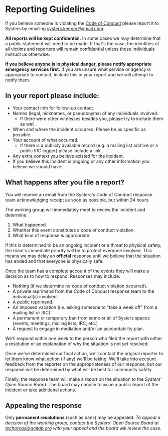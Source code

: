 # Reporting Guidelines

If you believe someone is violating the [Code of Conduct](http://www.systers.io/code-of-conduct.html) please report it to Systers by emailing systers.keeper@gmail.com. 

**All reports will be kept confidential.** In some cases we may determine that a public statement will need to be made. If that's the case, the identities of all victims and reporters will remain confidential unless those individuals instruct us otherwise.

**If you believe anyone is in physical danger, please notify appropriate emergency services first.** If you are unsure what service or agency is appropriate to contact, include this in your report and we will attempt to notify them.

## In your report please include:

* Your contact info for follow-up contact.
* Names (legal, nicknames, or pseudonyms) of any individuals involved.
  * If there were other witnesses besides you, please try to include them as well.
* When and where the incident occurred. Please be as specific as possible.
* Your account of what occurred. 
  * If there is a publicly available record (e.g. a mailing list archive or a public IRC logger) please include a link.
* Any extra context you believe existed for the incident.
* If you believe this incident is ongoing or any other information you believe we should have.

## What happens after you file a report?

You will receive an email from the Systers's Code of Conduct response team acknowledging receipt as soon as possible, but within 24 hours.

The working group will immediately meet to review the incident and determine:

1. What happened.
2. Whether this event constitutes a code of conduct violation.
3. What kind of response is appropriate.

If this is determined to be an ongoing incident or a threat to physical safety, the team's immediate priority will be to protect everyone involved. This means we may delay an **official** response until we believe that the situation has ended and that everyone is physically safe.

Once the team has a complete account of the events they will make a decision as to how to respond. Responses may include:

* Nothing (if we determine no code of conduct violation occurred).
* A private reprimand from the Code of Conduct response team to the individual(s) involved.
* A public reprimand.
* An imposed vacation (i.e. asking someone to "take a week off" from a mailing list or IRC).
* A permanent or temporary ban from some or all of Systers spaces (events, meetings, mailing lists, IRC, etc.)
* A request to engage in mediation and/or an accountability plan.

We'll respond within *one week* to the person who filed the report with either a resolution or an explanation of why the situation is not yet resolved.

Once we've determined our final action, we'll contact the original reporter to let them know what action (if any) we'll be taking. We'll take into account feedback from the reporter on the appropriateness of our response, but our response will be determined by what will be best for community safety.

Finally, the response team will make a *report* on the situation to the *Systers' Open Source Board*. The board may choose to issue a public report of the incident or take additional actions.

## Appealing the response

Only **permanent resolutions** (such as bans) may be appealed. *To appeal a decision of the working group, contact the Systers' Open Source Board at techprogs@anitab.org with your appeal and the board will review the case.*
